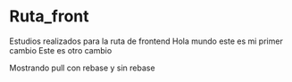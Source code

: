 # Ruta_front
Estudios realizados para la ruta de frontend
Hola mundo este es mi primer cambio
Este es otro cambio

Mostrando pull con rebase y sin rebase
